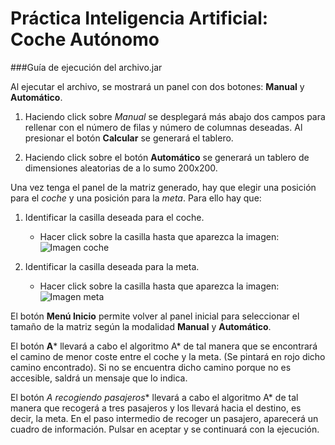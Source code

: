# Práctica Inteligencia Artificial: Coche Autónomo
###Guía de ejecución del archivo.jar


Al ejecutar el archivo, se mostrará un panel con dos botones: **Manual** y **Automático**.
1. Haciendo click sobre *Manual* se desplegará más abajo dos campos para rellenar con el número de filas
y número de columnas deseadas. Al presionar el botón **Calcular** se generará el tablero.

2. Haciendo click sobre el botón **Automático** se generará un tablero de dimensiones aleatorias
de a lo sumo 200x200.

Una vez  tenga el panel de la matriz generado, hay que elegir una posición para el _coche_
y una posición para la _meta_. Para ello hay que:

1. Identificar la casilla deseada para el coche.
    * Hacer click sobre la casilla hasta que aparezca la imagen: ![Imagen coche](http://banot.etsii.ull.es/alu4605/images_ia/coche3.png "Coche")

2. Identificar la casilla deseada para la meta.
    * Hacer click sobre la casilla hasta que aparezca la imagen: ![Imagen meta](http://banot.etsii.ull.es/alu4605/images_ia/meta2.png "Meta")


El botón **Menú Inicio** permite volver al panel inicial para seleccionar el tamaño de la matriz según la modalidad **Manual** y **Automático**.

El botón **A*** llevará a cabo el algoritmo A* de tal manera que se encontrará el camino de menor coste entre el coche y la meta. 
(Se pintará en rojo dicho camino encontrado). Si no se encuentra dicho camino porque no es accesible, saldrá un mensaje que lo indica.

El botón **A* recogiendo pasajeros** llevará a cabo el algoritmo A* de tal manera que recogerá a tres pasajeros y los llevará hacia
el destino, es decir, la meta. En el paso intermedio de recoger un pasajero, aparecerá un cuadro de información. Pulsar en aceptar y
se continuará con la ejecución.